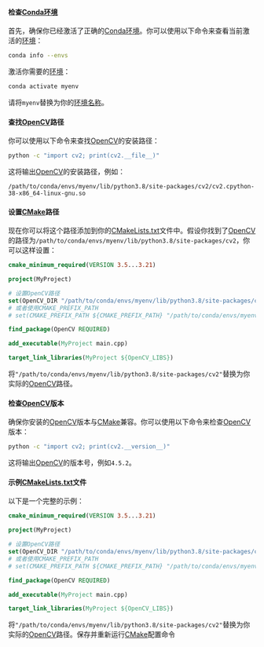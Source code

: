 

#### 检查[Conda环境](https://zh.wikipedia.org/wiki/Conda环境)

首先，确保你已经激活了正确的[Conda环境](https://zh.wikipedia.org/wiki/Conda环境)。你可以使用以下命令来查看当前激活的[环境](https://zh.wikipedia.org/wiki/环境)：

```bash
conda info --envs
```

激活你需要的[环境](https://zh.wikipedia.org/wiki/环境)：

```bash
conda activate myenv
```

请将`myenv`替换为你的[环境名称](https://zh.wikipedia.org/wiki/环境名称)。

#### 查找[OpenCV](https://zh.wikipedia.org/wiki/OpenCV)路径

你可以使用以下命令来查找[OpenCV](https://zh.wikipedia.org/wiki/OpenCV)的安装路径：

```bash
python -c "import cv2; print(cv2.__file__)"
```

这将输出[OpenCV](https://zh.wikipedia.org/wiki/OpenCV)的安装路径，例如：

```
/path/to/conda/envs/myenv/lib/python3.8/site-packages/cv2/cv2.cpython-38-x86_64-linux-gnu.so
```

#### 设置[CMake](https://zh.wikipedia.org/wiki/CMake)路径

现在你可以将这个路径添加到你的[CMakeLists.txt](https://zh.wikipedia.org/wiki/CMakeLists.txt)文件中。假设你找到了[OpenCV](https://zh.wikipedia.org/wiki/OpenCV)的路径为`/path/to/conda/envs/myenv/lib/python3.8/site-packages/cv2`，你可以这样设置：

```cmake
cmake_minimum_required(VERSION 3.5...3.21)

project(MyProject)

# 设置OpenCV路径
set(OpenCV_DIR "/path/to/conda/envs/myenv/lib/python3.8/site-packages/cv2")
# 或者使用CMAKE_PREFIX_PATH
# set(CMAKE_PREFIX_PATH ${CMAKE_PREFIX_PATH} "/path/to/conda/envs/myenv/lib/python3.8/site-packages/cv2")

find_package(OpenCV REQUIRED)

add_executable(MyProject main.cpp)

target_link_libraries(MyProject ${OpenCV_LIBS})
```

将`"/path/to/conda/envs/myenv/lib/python3.8/site-packages/cv2"`替换为你实际的[OpenCV](https://zh.wikipedia.org/wiki/OpenCV)路径。

#### 检查[OpenCV](https://zh.wikipedia.org/wiki/OpenCV)版本

确保你安装的[OpenCV](https://zh.wikipedia.org/wiki/OpenCV)版本与[CMake](https://zh.wikipedia.org/wiki/CMake)兼容。你可以使用以下命令来检查[OpenCV](https://zh.wikipedia.org/wiki/OpenCV)版本：

```bash
python -c "import cv2; print(cv2.__version__)"
```

这将输出[OpenCV](https://zh.wikipedia.org/wiki/OpenCV)的版本号，例如`4.5.2`。

#### 示例[CMakeLists.txt](https://zh.wikipedia.org/wiki/CMakeLists.txt)文件

以下是一个完整的示例：

```cmake
cmake_minimum_required(VERSION 3.5...3.21)

project(MyProject)

# 设置OpenCV路径
set(OpenCV_DIR "/path/to/conda/envs/myenv/lib/python3.8/site-packages/cv2")
# 或者使用CMAKE_PREFIX_PATH
# set(CMAKE_PREFIX_PATH ${CMAKE_PREFIX_PATH} "/path/to/conda/envs/myenv/lib/python3.8/site-packages/cv2")

find_package(OpenCV REQUIRED)

add_executable(MyProject main.cpp)

target_link_libraries(MyProject ${OpenCV_LIBS})
```

将`"/path/to/conda/envs/myenv/lib/python3.8/site-packages/cv2"`替换为你实际的[OpenCV](https://zh.wikipedia.org/wiki/OpenCV)路径。保存并重新运行[CMake](https://zh.wikipedia.org/wiki/CMake)配置命令